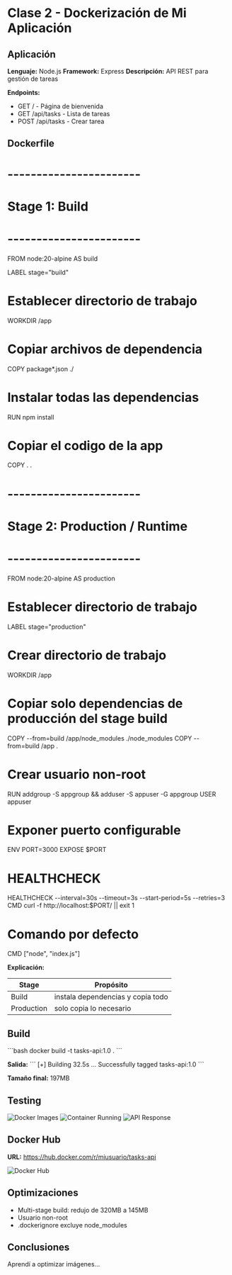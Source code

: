 # Clase 2 - Dockerización de Mi Aplicación

## Aplicación

**Lenguaje:** Node.js
**Framework:** Express
**Descripción:** API REST para gestión de tareas

**Endpoints:**
- GET / - Página de bienvenida
- GET /api/tasks - Lista de tareas
- POST /api/tasks - Crear tarea

## Dockerfile

# -----------------------
# Stage 1: Build
# -----------------------
FROM node:20-alpine AS build

LABEL stage="build"

# Establecer directorio de trabajo
WORKDIR /app

# Copiar archivos de dependencia
COPY package*.json ./

# Instalar todas las dependencias
RUN npm install

# Copiar el codigo de la app
COPY . .

# -----------------------
# Stage 2: Production / Runtime
# -----------------------
FROM node:20-alpine AS production

# Establecer directorio de trabajo
LABEL stage="production"

# Crear directorio de trabajo
WORKDIR /app

# Copiar solo dependencias de producción del stage build
COPY --from=build /app/node_modules ./node_modules
COPY --from=build /app . 

# Crear usuario non-root
RUN addgroup -S appgroup && adduser -S appuser -G appgroup
USER appuser

# Exponer puerto configurable
ENV PORT=3000
EXPOSE $PORT

# HEALTHCHECK 
HEALTHCHECK --interval=30s --timeout=3s --start-period=5s --retries=3 \
CMD curl -f http://localhost:$PORT/ || exit 1

# Comando por defecto
CMD ["node", "index.js"]

**Explicación:**

| Stage | Propósito |
|-------|-----------|
| Build | instala dependencias y copia todo |
| Production | solo copia lo necesario |

## Build

\`\`\`bash
docker build -t tasks-api:1.0 .
\`\`\`

**Salida:**
\`\`\`
[+] Building 32.5s ...
Successfully tagged tasks-api:1.0
\`\`\`

**Tamaño final:** 197MB

## Testing

![Docker Images](screenshots/docker-images.png)
![Container Running](screenshots/docker-ps.png)
![API Response](screenshots/curl-response.png)

## Docker Hub

**URL:** https://hub.docker.com/r/miusuario/tasks-api

![Docker Hub](screenshots/dockerhub.png)

## Optimizaciones

- Multi-stage build: redujo de 320MB a 145MB
- Usuario non-root
- .dockerignore excluye node_modules

## Conclusiones

Aprendí a optimizar imágenes...

